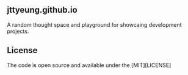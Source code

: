 ## jttyeung.github.io

A random thought space and playground for showcaing development projects.

## License

The code is open source and available under the [MIT][LICENSE]